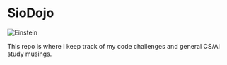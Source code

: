# SioDojo

![Einstein](https://cloud.githubusercontent.com/assets/19956669/22234758/84d5faae-e1af-11e6-8b9e-d5c65cc213b9.png)

This repo is where I keep track of my code challenges and general CS/AI study musings.
